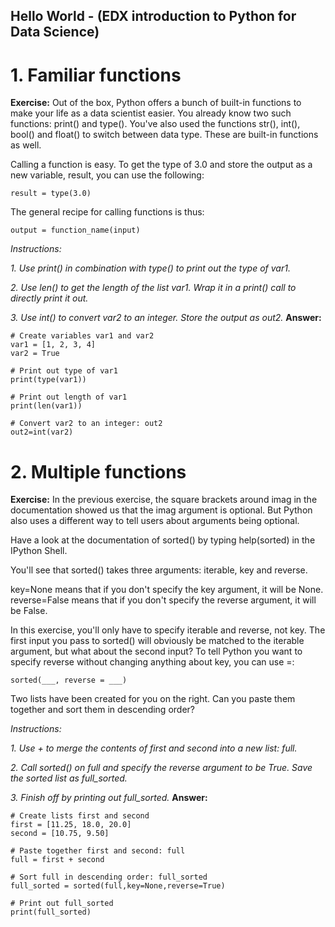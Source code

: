 ## Hello World - (EDX introduction to Python for Data Science)
# 1. Familiar functions
**Exercise:** 
Out of the box, Python offers a bunch of built-in functions to make your life as a data scientist easier. You already know two such functions: print() and type(). You've also used the functions str(), int(), bool() and float() to switch between data type. These are built-in functions as well.

Calling a function is easy. To get the type of 3.0 and store the output as a new variable, result, you can use the following:

    result = type(3.0)

The general recipe for calling functions is thus:

    output = function_name(input)


*Instructions:*

*1. Use print() in combination with type() to print out the type of var1.*

*2. Use len() to get the length of the list var1. Wrap it in a print() call to directly print it out.*

*3. Use int() to convert var2 to an integer. Store the output as out2.*
**Answer:**

```
# Create variables var1 and var2
var1 = [1, 2, 3, 4]
var2 = True

# Print out type of var1
print(type(var1))

# Print out length of var1
print(len(var1))

# Convert var2 to an integer: out2
out2=int(var2)
```

# 2. Multiple functions
**Exercise:** 
In the previous exercise, the square brackets around imag in the documentation showed us that the imag argument is optional. But Python also uses a different way to tell users about arguments being optional.

Have a look at the documentation of sorted() by typing help(sorted) in the IPython Shell.

You'll see that sorted() takes three arguments: iterable, key and reverse.

key=None means that if you don't specify the key argument, it will be None. reverse=False means that if you don't specify the reverse argument, it will be False.

In this exercise, you'll only have to specify iterable and reverse, not key. The first input you pass to sorted() will obviously be matched to the iterable argument, but what about the second input? To tell Python you want to specify reverse without changing anything about key, you can use =:

    sorted(___, reverse = ___)
    
Two lists have been created for you on the right. Can you paste them together and sort them in descending order?

*Instructions:*

*1. Use + to merge the contents of first and second into a new list: full.*

*2. Call sorted() on full and specify the reverse argument to be True. Save the sorted list as full_sorted.*

*3. Finish off by printing out full_sorted.*
**Answer:**

```
# Create lists first and second
first = [11.25, 18.0, 20.0]
second = [10.75, 9.50]

# Paste together first and second: full
full = first + second

# Sort full in descending order: full_sorted
full_sorted = sorted(full,key=None,reverse=True)

# Print out full_sorted
print(full_sorted)
```
